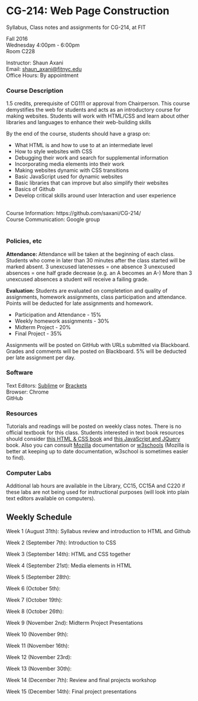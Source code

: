 # CG-214: Web Page Construction
Syllabus, Class notes and assignments for CG-214, at FIT


Fall 2016 <br/>
Wednesday 4:00pm - 6:00pm <br/>
Room C228 <br/> 

Instructor: Shaun Axani <br/>
Email: shaun_axani@fitnyc.edu <br/>
Office Hours: By appointment <br/>

<h3> Course Description </h3>
1.5 credits, prerequisite of CG111 or approval from Chairperson.
This course demystifies the web for students and acts as an introductory course for making websites. Students will work with HTML/CSS and learn about other libraries and languages to enhance their web-building skills<br/>

By the end of the course, students should have a grasp on: <br/>
<ul>
<li>What HTML is and how to use to at an intermediate level</li>
<li>How to style websites with CSS </li>
<li>Debugging their work and search for supplemental information</li>
<li>Incorporating media elements into their work</li>
<li>Making websites dynamic with CSS transitions </li>
<li>Basic JavaScript used for dynamic websites</li>
<li>Basic libraries that can improve but also simplify their websites</li>
<li>Basics of Github</li>
<li>Develop critical skills around user Interaction and user experience </li>
</ul>

<br/>
Course Information: https://github.com/saxani/CG-214/ <br/>
Course Communication: Google group<br/>
<br/>

<h3>Policies, etc </h3>

<b>Attendance: </b>Attendance will be taken at the beginning of each class. Students who come in later than 30 minutes after the class started will be marked absent.
3 unexcused latenesses = one absence 
3 unexcused absences = one half grade decrease (e.g. an A becomes an A-)
More than 3 unexcused absences a student will receive a failing grade.
</br>

<b>Evaluation: </b>Students are evaluated on completetion and quality of assignments, homework assignments, class participation and attendance. Points will be deducted for late assignments and homework. <br/>
<ul>
  <li>Participation and Attendance - 15%</li>
  <li>Weekly homework assignments - 30%</li>
  <li>Midterm Project - 20%</li>
  <li>Final Project - 35%</li>
</ul>

Assignments will be posted on GitHub with URLs submitted via Blackboard. Grades and comments will be posted on Blackboard. 5% will be deducted per late assignment per day. 
<br/>

<h3>Software</h3>

Text Editors: <a href="https://www.sublimetext.com/" target="_blank">Sublime</a> or <a href="http://brackets.io/" target="_blank">Brackets</a> <br/>
Browser: Chrome <br/>
GitHub
<br/>

<h3>Resources</h3>

Tutorials and readings will be posted on weekly class notes. There is no official textbook for this class. Students interested in text book resources should consider <a href="http://www.htmlandcssbook.com/" target="_blank">this HTML & CSS book</a> and <a href="http://www.htmlandcssbook.com/" target="_blank">this JavaScript and JQuery</a> book. Also you can consult <a href="https://developer.mozilla.org/en-US/docs/Web" target="_blank">Mozilla</a> documentation or <a href="http://www.w3schools.com/" target="_blank">w3schools</a> (Mozilla is better at keeping up to date documentation, w3school is sometimes easier to find). 

<h3>Computer Labs</h3>

Additional lab hours are available in the Library, CC15, CC15A and C220 if these labs are not being used for instructional purposes (will look into plain text editors available on computers).

<h2>Weekly Schedule</h2>
Week 1 (August 31th): Syllabus review and introduction to HTML and Github

Week 2 (September 7th): Introduction to CSS

Week 3 (September 14th): HTML and CSS together

Week 4 (September 21st): Media elements in HTML

Week 5 (September 28th): 

Week 6 (October 5th): 

Week 7 (October 19th): 

Week 8 (October 26th): 

Week 9 (November 2nd): Midterm Project Presentations

Week 10 (November 9th): 

Week 11 (November 16th): 

Week 12 (November 23rd): 

Week 13 (November 30th): 

Week 14 (December 7th): Review and final projects workshop

Week 15 (December 14th): Final project presentations

